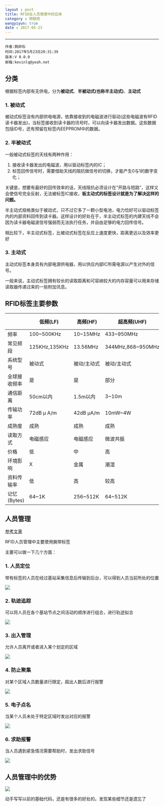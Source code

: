 ```yaml
---
layout : post
title: RFID在人员管理中的应用 
category : 物联网
wangyiyun: true
date : 2017-05-23
---
```


******

    作者:鹅卵石
    时间:2017年5月23日20:31:39
    版本:V 0.0.0
    邮箱:kevinlq@yeah.net

<!-- more -->

## 分类

根据标签内部有无供电，分为**被动式**、**半被动式(也称半主动式)**、**主动式**

### 1. 被动式
被动式标签没有内部供电电源，依靠接收到的电磁波进行驱动(这些电磁波有RFID读卡器发出)，当标签接收到读卡器的讯号时，可以向读卡器发出数据。这些数据包括ID号，还有预留在标签内EEPPROM中的数据。

### 2. 半被动式
一般被动式标签的天线有两种作用：
1. 接收读卡器发出的电磁波，用以驱动标签内的IC；
2. 标签回传信号时，需要借助天线的阻抗做信号的切换，才能产生0与1的数字变化；

关键是，想要有最好的回传效率的话，天线阻抗必须设计在“开路与短路”，这样又会使信号完全反射，无法被标签IC接收，**板主动式的标签设计就是为了解决这样的问题。**

半主动式规格类似于被动式，只不过它多了一颗小型电池，电力恰好可以驱动标签内的内部资料回传到读卡器。这样设计的好处在于，半主动式标签的内建天线不会因为读卡器电磁波信号强弱而无法执行任务，并自由足够的电力回传信号。

相比较下，半主动式标签，比被动式标签在反应上速度更快，距离更远以及效率更好

### 3. 主动式
主动式标签本身具有内部电源供电器，用以供应内部IC所需电源以产生对外的信号。

一般来说，主动式标签拥有较长的读取距离和可容纳较大的内存容量可以用来存储读取器传递过来的一些附加讯息。


## RFID标签主要参数


|     | 低频(LF)    |高频(HF)     |超高频(UHF)     |微波(Microwave)|
| --- | --- | --- | --- |--|
| 频率      | 100~500KHz   | 10~15MHz    | 433~950MHz         | 1GHz以上  |
|常见频段   | 125KHz,135KHz |13.56MHz     | 344MHz,868~950MHz  | 2.45GHz,5.8GHz  |
|系统型号   | 被动式        | 被动/主动式   | 被动/主动式          | 被动/主动式   |
|全球接收频率| 是           |  是          |  部分              |  部分   |
|通信距离    |  50cm以内    | 1.5m以内     | 3~10m             |  3~10m   |
|传输功率    |  72dB μ A/m    | 42dB μA/m   | 10mW~4W            | 4W      |
|成熟度      | 成熟         | 成熟       |  成熟               | 开发中    |
|读取方式    | 电磁感应    | 电磁感应    | 微波共振              |  微波共振 |
|价格	    | 低       | 中     | 高 |高|
|环境影响    | X   |金属   | 潮湿 | 潮湿|
|资料传输率 | 低  |高  |较高  | 最高|
|记忆(Bytes) | 64~1K  | 256~512K  | 64~512K | 16~64K  |


## 人员管理

[参考文章](https://wenku.baidu.com/view/d76620d1e53a580216fcfec9.html?from=search)

RFID人员管理中主要使用腕带标签

主要可以做一下几个方面：
### 1. 人员定位
带有标签的人员在经过基站采集信息后传输到后台，可以得到人员当前所处的位置

![](/res/img/blog/物联网/rfid001.png)

### 2. 轨迹追踪
可以将人员在各个基站节点之间活动的顺序进行组合，进行轨迹拟合

![](/res/img/blog/物联网/rfid002.png)

### 3. 出入管理

允许人员离开或者进入某个划定的区域

![](/res/img/blog/物联网/rfid003.png)

### 4. 防止聚集

对某个区域人员数量进行限定，超出人数后进行报警

![](/res/img/blog/物联网/rfid004.png)

### 5. 电子点名
当某个人员未处于特定区域时发出对应的报警

![](/res/img/blog/物联网/rfid005.png)

### 6. 求助报警

当人员遇到紧急情况需要帮助时，发出求助信号

![](/res/img/blog/物联网/rfid006.png)

## 人员管理中的优势
![](/res/img/blog/物联网/rfid007.png)


动手写写以前的基础代码，还是有很多的好处的。发现某些细节还是遗忘了